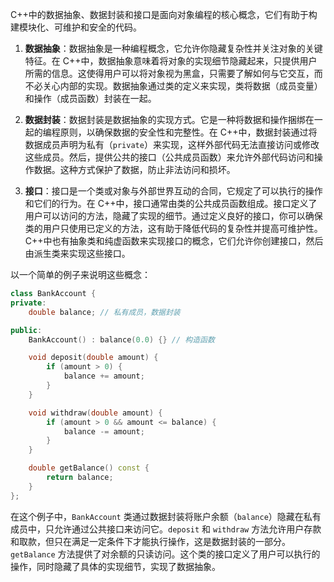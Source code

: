 C++中的数据抽象、数据封装和接口是面向对象编程的核心概念，它们有助于构建模块化、可维护和安全的代码。

1. **数据抽象**：数据抽象是一种编程概念，它允许你隐藏复杂性并关注对象的关键特征。在 C++中，数据抽象意味着将对象的实现细节隐藏起来，只提供用户所需的信息。这使得用户可以将对象视为黑盒，只需要了解如何与它交互，而不必关心内部的实现。数据抽象通过类的定义来实现，类将数据（成员变量）和操作（成员函数）封装在一起。

2. **数据封装**：数据封装是数据抽象的实现方式。它是一种将数据和操作捆绑在一起的编程原则，以确保数据的安全性和完整性。在 C++中，数据封装通过将数据成员声明为私有（`private`）来实现，这样外部代码无法直接访问或修改这些成员。然后，提供公共的接口（公共成员函数）来允许外部代码访问和操作数据。这种方式保护了数据，防止非法访问和损坏。

3. **接口**：接口是一个类或对象与外部世界互动的合同，它规定了可以执行的操作和它们的行为。在 C++中，接口通常由类的公共成员函数组成。接口定义了用户可以访问的方法，隐藏了实现的细节。通过定义良好的接口，你可以确保类的用户只使用已定义的方法，这有助于降低代码的复杂性并提高可维护性。C++中也有抽象类和纯虚函数来实现接口的概念，它们允许你创建接口，然后由派生类来实现这些接口。

以一个简单的例子来说明这些概念：

```cpp
class BankAccount {
private:
    double balance; // 私有成员，数据封装

public:
    BankAccount() : balance(0.0) {} // 构造函数

    void deposit(double amount) {
        if (amount > 0) {
            balance += amount;
        }
    }

    void withdraw(double amount) {
        if (amount > 0 && amount <= balance) {
            balance -= amount;
        }
    }

    double getBalance() const {
        return balance;
    }
};
```

在这个例子中，`BankAccount` 类通过数据封装将账户余额（`balance`）隐藏在私有成员中，只允许通过公共接口来访问它。`deposit` 和 `withdraw` 方法允许用户存款和取款，但只在满足一定条件下才能执行操作，这是数据封装的一部分。`getBalance` 方法提供了对余额的只读访问。这个类的接口定义了用户可以执行的操作，同时隐藏了具体的实现细节，实现了数据抽象。